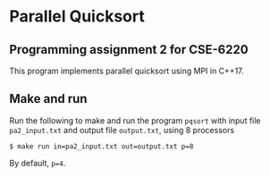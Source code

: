 # Parallel Quicksort

## Programming assignment 2 for CSE-6220

This program implements parallel quicksort using MPI in C++17.

## Make and run

Run the following to make and run the program `pqsort` with input file `pa2_input.txt` and output file `output.txt`, using 8 processors

```shell
$ make run in=pa2_input.txt out=output.txt p=8
```

By default, `p=4`.
